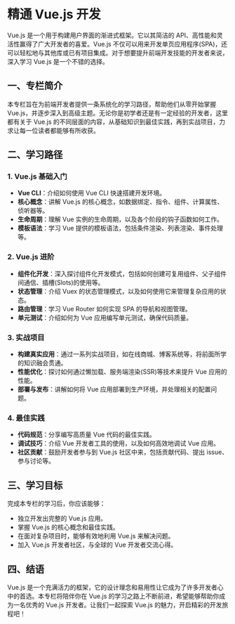 # 精通 Vue.js 开发

Vue.js 是一个用于构建用户界面的渐进式框架。它以其简洁的 API、高性能和灵活性赢得了广大开发者的喜爱。Vue.js 不仅可以用来开发单页应用程序(SPA)，还可以轻松地与其他库或已有项目集成。对于想要提升前端开发技能的开发者来说，深入学习 Vue.js 是一个不错的选择。

## 一、专栏简介

本专栏旨在为前端开发者提供一条系统化的学习路径，帮助他们从零开始掌握 Vue.js，并逐步深入到高级主题。无论你是初学者还是有一定经验的开发者，这里都有关于 Vue.js 的不同层面的内容，从基础知识到最佳实践，再到实战项目，力求让每一位读者都能够有所收获。

## 二、学习路径

### 1. Vue.js 基础入门

- **Vue CLI**：介绍如何使用 Vue CLI 快速搭建开发环境。
- **核心概念**：讲解 Vue.js 的核心概念，如数据绑定、指令、组件、计算属性、侦听器等。
- **生命周期**：理解 Vue 实例的生命周期，以及各个阶段的钩子函数如何工作。
- **模板语法**：学习 Vue 提供的模板语法，包括条件渲染、列表渲染、事件处理等。

### 2. Vue.js 进阶

- **组件化开发**：深入探讨组件化开发模式，包括如何创建可复用组件、父子组件间通信、插槽(Slots)的使用等。
- **状态管理**：介绍 Vuex 的状态管理模式，以及如何使用它来管理复杂应用的状态。
- **路由管理**：学习 Vue Router 如何实现 SPA 的导航和视图管理。
- **单元测试**：介绍如何为 Vue 应用编写单元测试，确保代码质量。

### 3. 实战项目

- **构建真实应用**：通过一系列实战项目，如在线商城、博客系统等，将前面所学的知识融会贯通。
- **性能优化**：探讨如何通过懒加载、服务端渲染(SSR)等技术来提升 Vue 应用的性能。
- **部署与发布**：讲解如何将 Vue 应用部署到生产环境，并处理相关的配置问题。

### 4. 最佳实践

- **代码规范**：分享编写高质量 Vue 代码的最佳实践。
- **调试技巧**：介绍 Vue 开发者工具的使用，以及如何高效地调试 Vue 应用。
- **社区贡献**：鼓励开发者参与到 Vue.js 社区中来，包括贡献代码、提出 issue、参与讨论等。

## 三、学习目标

完成本专栏的学习后，你应该能够：

- 独立开发出完整的 Vue.js 应用。
- 掌握 Vue.js 的核心概念和最佳实践。
- 在面对复杂项目时，能够有效地利用 Vue.js 来解决问题。
- 加入 Vue.js 开发者社区，与全球的 Vue 开发者交流心得。

## 四、结语

Vue.js 是一个充满活力的框架，它的设计理念和易用性让它成为了许多开发者心中的首选。本专栏将陪伴你在 Vue.js 的学习之路上不断前进，希望能够帮助你成为一名优秀的 Vue.js 开发者。让我们一起探索 Vue.js 的魅力，开启精彩的开发旅程吧！

<ArticleFooter :link="['juejin::https://juejin.cn/column/7270173201408213027', 'yuque::https://www.yuque.com/anyup/vuejs']" link-name="订阅专栏，实时更新" />
